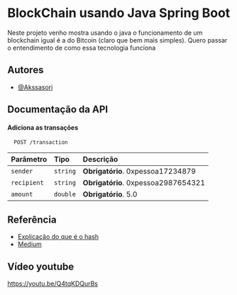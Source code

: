 
# BlockChain usando Java Spring Boot

Neste projeto venho mostra usando o java o funcionamento de um blockchain igual é a do Bitcoin (claro que bem mais simples). Quero passar o entendimento de como essa tecnologia funciona


## Autores

- [@Akssasori](https://github.com/Akssasori)


## Documentação da API

#### Adiciona as transações

```http
  POST /transaction
```

| Parâmetro   | Tipo       | Descrição                           |
| :---------- | :--------- | :---------------------------------- |
| `sender` | `string` | **Obrigatório**. 0xpessoa17234879 |
| `recipient` | `string` | **Obrigatório**. 0xpessoa2987654321 |
| `amount` | `double` | **Obrigatório**. 5.0 |



## Referência

- [Explicação do que é o hash](https://br.cointelegraph.com/learn/how-does-blockchain-work-a-beginners-guide-to-blockchain-technology)
- [Medium](https://medium.com/the-crypto-block/8-concepts-that-will-help-you-understand-blockchain-technology-c51b0941bf19)


## Vídeo youtube

https://youtu.be/Q4tqKDQurBs